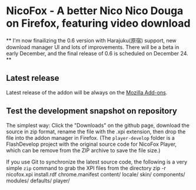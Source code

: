 NicoFox - A better Nico Nico Douga on Firefox, featuring video download
=============
** I'm now finailizing the 0.6 version with Harajuku(原宿) support, new download manager UI and lots of improvements. There will be a beta in early December, and the final release of 0.6 is scheduled on December 24. **

Latest release
-------------
Latest release of the addon will be always on the [Mozilla Add-ons](https://addons.mozilla.org/firefox/addon/8888).

Test the development snapshot on repository
-------------
The simplest way: Click the "Downloads" on the github page, download the source in zip format, rename the file with the .xpi extension, then drop the file into the addon manager in Firefox.  (The `player-develop` folder is a FlashDevelop project with the original source code for NicoFox Player, which can be remove from the ZIP archive to save the file size.)

If you use Git to synchronize the latest source code, the following is a very simple `zip` command to grab the XPI files from the directory    zip -r nicofox.xpi install.rdf chrome.manifest content/ locale/ skin/ components/ modules/ defaults/ player/
